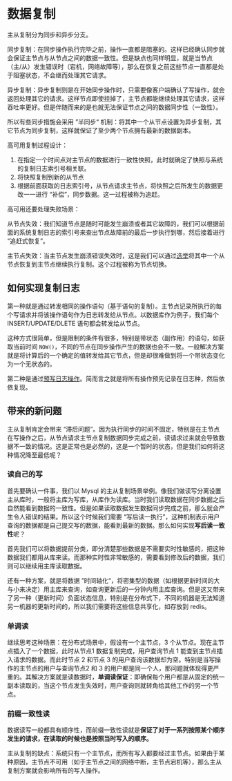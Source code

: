 # 数据复制

主从复制分为同步和异步分支。

同步复制：在同步操作执行完毕之前，操作一直都是阻塞的。这样已经确认同步就会保证主节点与从节点之间的数据一致性。但是缺点也同样明显，就是当节点（主/从）发生错误时（宕机，网络故障等），那么在恢复之前这些节点一直都是处于阻塞状态，不会继而处理其它请求。

异步复制：异步复制则是在开始同步操作时，只需要像客户端确认了写操作，就会返回处理其它的请求。这样节点即使挂掉了，主节点都能继续处理其它请求，这样吞吐率更好。但是伴随而来的是也就无法保证节点之间的数据同步性（一致性）。

所以有些同步措施会采用 ”半同步“ 机制：将其中一个从节点设置为异步复制，其它节点为同步复制，这样就保证了至少两个节点拥有最新的数据副本。

高可用复制过程设计：

1. 在指定一个时间点对主节点的数据进行一致性快照，此时就确定了快照与系统的复制日志索引号相关联。
2. 将快照复制到新的从节点
3. 根据前面获取的日志索引号，从节点请求主节点，将快照之后所发生的数据更改一一进行 “补偿”，同步数据。这一过程被称为追赶。

高可用还要处理失败场景：

从节点失效：我们知道节点是随时可能发生崩溃或者其它故障的，我们可以根据前面的系统复制日志的索引号来查出节点故障前的最后一步执行到哪，然后接着进行 “追赶式恢复”。

主节点失效：当主节点发生崩溃错误失效时，这是我们可以通过[选举](https://github.com/MarsonShine/MS.Microservice/blob/master/docs/patterns-of-distributed-systems/Quorum.md)将其中一个从节点恢复到主节点继续执行复制。这个过程被称为节点切换。

## 如何实现复制日志

第一种就是通过转发相同的操作语句（基于语句的复制）。主节点记录所执行的每个写请求并将该操作语句作为日志转发给从节点。以数据库作为例子，我们每个 INSERT/UPDATE/DLETE 语句都会转发给从节点。

这种方式很简单，但是限制的条件有很多，特别是带状态（副作用）的语句，如获取当前时间 `NOW()`，不同的节点在同步操作产生的数据也会不一致。一般解决方案就是将计算后的一个确定的值转发给其它节点，但是却很难做到将一个带状态变化为一个无状态的。

第二种是通过[预写日志操作](https://github.com/MarsonShine/MS.Microservice/blob/master/docs/patterns-of-distributed-systems/Write-Ahead-Log.md)。简而言之就是将所有操作预先记录在日志种，然后依依复现。

## 带来的新问题

主从复制肯定会带来 “滞后问题”。因为执行同步的时间不固定，特别是在主节点在写操作之后，从节点请求主节点复制数据同步完成之前，读请求过来就会导致数据不一致的情况。这是正常也是必然的，这是一个暂时的状态，但是我们如何将这种情况降至最低呢？

### 读自己的写

首先要确认一件事，我们以 Mysql 的主从复制场景举例。像我们做读写分离设置主从库时，一般将主库为写库，从库作为读库。当时我们读取数据在同步数据之后自然能看到数据的一致性。但是如果读取数据发生数据同步完成之前，那么就会产生令人错误的结果。所以这个时候我们需要 “写后读一执行”，这种机制表示用户查询的数据都是自己提交写的数据，能看到最新的数据。那么如何实现**写后读一致性**呢？

首先我们可以将数据提前分类，即分清楚那些数据是不需要实时性敏感的，把这种数据我们都用从库来读。而那种实时性非常敏感的，需要看到修改后的数据，我们则可以继续用主库读取数据。

还有一种方案，就是将数据 ”时间轴化“，将密集型的数据（如根据更新时间的大与小来决定）用主库来查询，如查询更新后的一分钟内用主库查询。但是这又带来了另一种（更新时间）负面状态信息，特别是在分布式下，不同的机器是无法知道另一机器的更新时间的，所以我们需要将这些信息共享化，如存放到 redis。

### 单调读

继续思考这种场景：在分布式场景中，假设有一个主节点，3 个从节点。现在主节点插入了一个数据，此时从节点1 数据复制完成，用户查询节点 1 能查到主节点插入请求的数据。而此时节点 2 和节点 3 的用户查询该数据却为空。特别是当写操作的主节点的用户与查询节点2 和 3 的用户都是同一个人，那问题就体现得更严重的。其解决方案就是读数据时，**单调读保证**：即确保每个用户都是从固定的统一副本读取的，当这个节点发生失效时，用户查询则就转角给其他工作的另一个节点。

### 前缀一致性读

数据读写一般都具有顺序性，而前缀一致性读就是**保证了对于一系列按照某个顺序发生的请求，在读取的时候也是按照当时写入的顺序。**

主从复制的缺点：系统只有一个主节点，而所有写入都要经过主节点。如果由于某种原因，主节点不可用（如于主节点之间的网络中断，主节点宕机等），那么主从复制方案就会影响所有的写入操作。